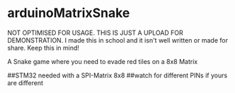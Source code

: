 # arduinoMatrixSnake

NOT OPTIMISED FOR USAGE. THIS IS JUST A UPLOAD FOR DEMONSTRATION.
I made this in school and it isn't well written or made for share.
Keep this in mind!

A Snake game where you need to evade red tiles on a 8x8 Matrix

##STM32 needed with a SPI-Matrix 8x8
##watch for different PINs if yours are different
